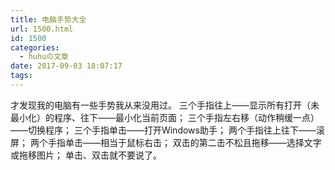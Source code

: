 ```yaml
---
title: 电脑手势大全
url: 1500.html
id: 1500
categories:
  - huhuの文章
date: 2017-09-03 18:07:17
tags:
---
```


才发现我的电脑有一些手势我从来没用过。 三个手指往上——显示所有打开（未最小化）的程序、往下——最小化当前页面； 三个手指左右移（动作稍缓一点）——切换程序； 三个手指单击——打开Windows助手； 两个手指往上往下——滚屏； 两个手指单击——相当于鼠标右击； 双击的第二击不松且拖移——选择文字或拖移图片； 单击、双击就不要说了。